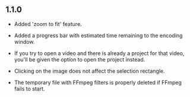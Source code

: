 ## 1.1.0

* Added 'zoom to fit' feature.

* Added a progress bar with estimated time remaining to the encoding
  window.

* If you try to open a video and there is already a project for that
  video, you'll be given the option to open the project instead.

* Clicking on the image does not affect the selection rectangle.

* The temporary file with FFmpeg filters is properly deleted if FFmpeg
  fails to start.
